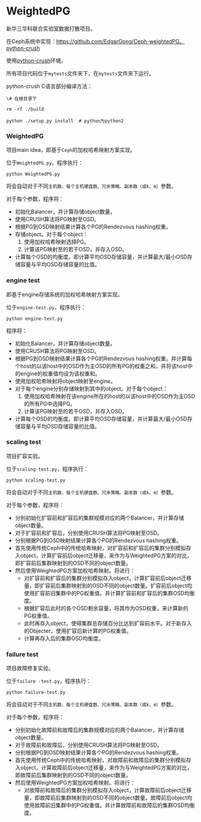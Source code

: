 # WeightedPG

新华三华科联合实验室数据打散项目。

在Ceph系统中实现：https://github.com/EdgarGong/Ceph-weightedPG。
[python-crush](https://github.com/ceph/python-crush)

使用[python-crush](https://github.com/ceph/python-crush)环境。

所有项目代码位于`mytests`文件夹下，在`mytests`文件夹下运行。

python-crush C语言部分编译方法：

```shell
\# 在根目录下

rm -rf ./build

python ./setup.py install  # python为python2
```



### WeightedPG

项目main idea，即基于`Ceph`的加权哈希映射方案实现。

位于`WeightedPG.py`，程序执行：

```shell
python WeightedPG.py
```



将会自动对于不同`主机数、每个主机硬盘数、冗余策略、副本数（或k、m）`参数。

对于每个参数，程序将：

- 初始化Balancer，并计算存储object数量。
- 使用CRUSH算法将PG映射至OSD。
- 根据PG到OSD映射结果计算各个PG的Rendezvous hashing权重。
- 存储object。对于每个object：
  1. 使用加权哈希映射选择PG。
  2. 计算该PG映射至的若干OSD，并存入OSD。
- 计算每个OSD的均衡度。即计算平均OSD存储容量，并计算最大/最小OSD存储容量与平均OSD存储容量的比值。



### engine test

即基于engine存储系统的加权哈希映射方案实现。

位于`engine-test.py`，程序执行：

```shell
python engine-test.py
```

程序将：

- 初始化Balancer，并计算存储object数量。
- 使用CRUSH算法将PG映射至OSD。
- 根据PG到OSD映射结果计算各个PG的Rendezvous hashing权重。并计算每个host的以该host中的OSD作为主OSD的所有PG的权重之和，并将该host中的engine的权重值均设为该权重和。
- 使用加权哈希映射将object映射至engine。
- 对于每个engine分别存储映射到其中的object。对于每个object：
  1. 使用加权哈希映射在该engine所在的host的以该host中的OSD作为主OSD的所有PG中选择PG。
  2. 计算该PG映射至的若干OSD，并存入OSD。
- 计算每个OSD的均衡度。即计算平均OSD存储容量，并计算最大/最小OSD存储容量与平均OSD存储容量的比值。



### scaling test

项目扩容实验。

位于`scaling-test.py`，程序执行：

```shell
python scaling-test.py
```



将会自动对于不同`主机数、每个主机硬盘数、冗余策略、副本数（或k、m）`参数。

对于每个参数，程序将：

- 分别初始化扩容前和扩容后的集群规模对应的两个Balancer，并计算存储object数量。
- 对于扩容前和扩容后，分别使用CRUSH算法将PG映射至OSD。
- 分别根据PG到OSD映射结果计算各个PG的Rendezvous hashing权重。
- 首先使用传统Ceph中的传统哈希映射，对扩容前和扩容后的集群分别模拟存入object，计算扩容前后object迁移量，来作为与WeightedPG方案的对比，即扩容前后集群映射到的OSD不同的object数量。
- 然后使用WeightedPG方案加权哈希映射。将进行：
  - 对扩容前和扩容后的集群分别模拟存入object，计算扩容前后object迁移量，即扩容前后集群映射到的OSD不同的object数量。扩容前后object均使用扩容前旧集群中的PG权重值。并计算扩容前和扩容后的集群OSD均衡度。
  - 根据扩容后此时的各个OSD剩余容量，将其作为OSD权重，来计算新的PG权重值。
  - 此时再存入object，使得集群总存储百分比达到扩容前水平。对于新存入的Objecter，使用扩容后新计算的PG权重值。
  - 计算再存入后的集群OSD均衡度。





### failure test

项目故障修复实验。

位于`failure -test.py`，程序执行：

```shell
python failure-test.py
```



将会自动对于不同`主机数、每个主机硬盘数、冗余策略、副本数（或k、m）`参数。

对于每个参数，程序将：

- 分别初始化故障前和故障后的集群规模对应的两个Balancer，并计算存储object数量。
- 对于故障前和故障后，分别使用CRUSH算法将PG映射至OSD。
- 分别根据PG到OSD映射结果计算各个PG的Rendezvous hashing权重。
- 首先使用传统Ceph中的传统哈希映射，对故障前和故障后的集群分别模拟存入object，计算故障前后object迁移量，来作为与WeightedPG方案的对比，即故障前后集群映射到的OSD不同的object数量。
- 然后使用WeightedPG方案加权哈希映射。将进行：
  - 对故障前和故障后的集群分别模拟存入object，计算故障前后object迁移量，即故障前后集群映射到的OSD不同的object数量。故障前后object均使用故障前旧集群中的PG权重值。并计算故障前和故障后的集群OSD均衡度。
